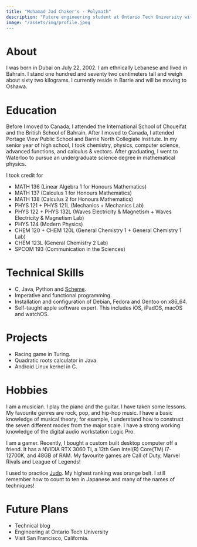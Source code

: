 ```yaml
---
title: "Mohamad Jad Chaker's - Polymath"
description: "Future engineering student at Ontario Tech University with interests in programming, music production, and gaming"
image: "/assets/img/profile.jpeg
---
```


# About
I was born in Dubai on July 22, 2002. I am ethnically Lebanese and lived in Bahrain. I stand one hundred and seventy two centimeters tall and weigh about sixty two kilograms. I currently reside in Barrie and will be moving to Oshawa.

# Education
Before I moved to Canada, I attended the International School of Choueifat and the British School of Bahrain. After I moved to Canada, I attended Portage View Public School and Barrie North Collegiate Institute. In my senior year of high school, I took chemistry, physics, computer science, advanced functions, and calculus & vectors. After graduating, I went to Waterloo to pursue an undergraduate science degree in mathematical physics.

I took credit for
- MATH 136 (Linear Algebra 1 for Honours Mathematics)
- MATH 137 (Calculus 1 for Honours Mathematics)
- MATH 138 (Calculus 2 for Honours Mathematics)
- PHYS 121 + PHYS 121L (Mechanics + Mechanics Lab)
- PHYS 122 + PHYS 132L (Waves Electricity & Magnetism + Waves Electricity & Magnetism Lab)
- PHYS 124 (Modern Physics)
- CHEM 120 + CHEM 120L (General Chemistry 1 + General Chemistry 1 Lab)
- CHEM 123L (General Chemistry 2 Lab)
- SPCOM 193 (Communication in the Sciences)

# Technical Skills
- C, Java, Python and [Scheme](https://www.scheme.org). 
- Imperative and functional programming.  
- Installation and configuration of Debian, Fedora and Gentoo on x86_64.
- Self-taught apple software expert. This includes iOS, iPadOS, macOS and watchOS.

# Projects
- Racing game in Turing.
- Quadratic roots calculator in Java.
- Android Linux kernel in C.

# Hobbies
I am a musician. I play the piano and the guitar. I have taken some lessons. My favourite genres are rock, pop, and hip-hop music. I have a basic knowledge of musical theory; for example, I understand how to construct the seven different modes from the major scale. I have a strong working knowledge of the digital audio workstation Logic Pro. 

I am a gamer. Recently, I bought a custom built desktop computer off a friend. It has a NVIDIA RTX 3060 Ti, a 12th Gen Intel(R) Core(TM) i7-12700K, and 48GB of RAM. My favourite games are Call of Duty, Marvel Rivals and League of Legends! 

I used to practice [Judo](https://en.wikipedia.org/wiki/Judo). My highest ranking was orange belt. I still remember how to count to ten in Japanese and many of the names of techniques!

# Future Plans
- Technical blog
- Engineering at Ontario Tech University
- Visit San Francisco, California.
